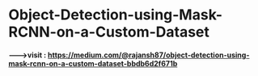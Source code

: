 # Object-Detection-using-Mask-RCNN-on-a-Custom-Dataset

#### --->visit : https://medium.com/@rajansh87/object-detection-using-mask-rcnn-on-a-custom-dataset-bbdb6d2f671b

